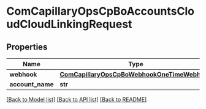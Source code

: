 # ComCapillaryOpsCpBoAccountsCloudCloudLinkingRequest

## Properties
Name | Type | Description | Notes
------------ | ------------- | ------------- | -------------
**webhook** | [**ComCapillaryOpsCpBoWebhookOneTimeWebhook**](ComCapillaryOpsCpBoWebhookOneTimeWebhook.md) |  | [optional] 
**account_name** | **str** |  | [optional] 

[[Back to Model list]](../README.md#documentation-for-models) [[Back to API list]](../README.md#documentation-for-api-endpoints) [[Back to README]](../README.md)

